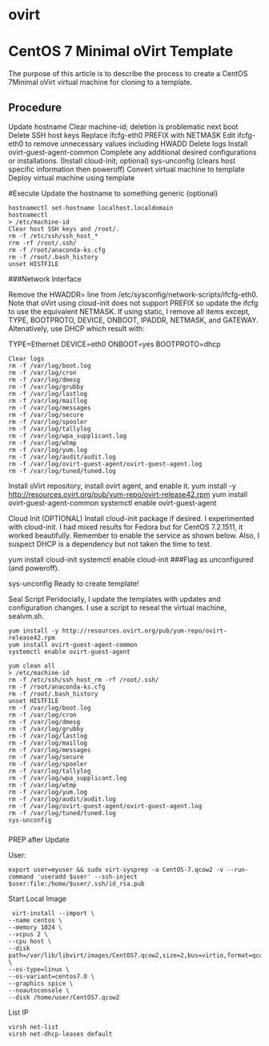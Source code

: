 # ovirt

# CentOS 7 Minimal oVirt Template

The purpose of this article is to describe the process to create a CentOS 7Minimal oVirt virtual machine for cloning to a template.

## Procedure

Update hostname
Clear machine-id; deletion is problematic next boot
Delete SSH host keys
Replace ifcfg-eth0 PREFIX with NETMASK
Edit ifcfg-eth0 to remove unnecessary values including HWADD
Delete logs
Install ovirt-guest-agent-common
Complete any additional desired configurations or installations.
(Install cloud-init; optional)
sys-unconfig (clears host specific information then poweroff)
Convert virtual machine to template
Deploy virtual machine using template

#Execute
Update the hostname to something generic (optional)

```
hostnamectl set-hostname localhost.localdomain
hostnamectl
> /etc/machine-id
Clear host SSH keys and /root/.
rm -f /etc/ssh/ssh_host_*
rrm -rf /root/.ssh/
rm -f /root/anaconda-ks.cfg
rm -f /root/.bash_history
unset HISTFILE
```

###Network Interface

Remove the HWADDR= line from /etc/sysconfig/network-scripts/ifcfg-eth0. 
Note that oVirt using cloud-init does not support PREFIX so update the ifcfg to use the equivalent NETMASK. 
If using static, I remove all items except, TYPE, BOOTPROTO, DEVICE, ONBOOT, IPADDR, NETMASK, and GATEWAY. Altenatively, use DHCP which result with:

TYPE=Ethernet
DEVICE=eth0
ONBOOT=yes
BOOTPROTO=dhcp
```
Clear logs
rm -f /var/log/boot.log
rm -f /var/log/cron
rm -f /var/log/dmesg
rm -f /var/log/grubby
rm -f /var/log/lastlog
rm -f /var/log/maillog
rm -f /var/log/messages
rm -f /var/log/secure
rm -f /var/log/spooler
rm -f /var/log/tallylog
rm -f /var/log/wpa_supplicant.log
rm -f /var/log/wtmp
rm -f /var/log/yum.log
rm -f /var/log/audit/audit.log
rm -f /var/log/ovirt-guest-agent/ovirt-guest-agent.log
rm -f /var/log/tuned/tuned.log
```
Install oVirt repository, install ovirt agent, and enable it.
yum install -y http://resources.ovirt.org/pub/yum-repo/ovirt-release42.rpm
yum install ovirt-guest-agent-common
systemctl enable ovirt-guest-agent

Cloud Init (OPTIONAL)
Install cloud-init package if desired. I experimented with cloud-init. I had mixed results for Fedora but for CentOS 7.2.1511, it worked beautifully. Remember to enable the service as shown below. Also, I suspect DHCP is a dependency but not taken the time to test.

yum install cloud-init
systemctl enable cloud-init
###Flag as unconfigured (and poweroff).

sys-unconfig
Ready to create template!

Seal Script
Peridocially, I update the templates with updates and configuration changes. I use a script to reseal the virtual machine, sealvm.sh.

```
yum install -y http://resources.ovirt.org/pub/yum-repo/ovirt-release42.rpm
yum install ovirt-guest-agent-common
systemctl enable ovirt-guest-agent

yum clean all
> /etc/machine-id
rm -f /etc/ssh/ssh_host_rm -rf /root/.ssh/
rm -f /root/anaconda-ks.cfg
rm -f /root/.bash_history
unset HISTFILE
rm -f /var/log/boot.log
rm -f /var/log/cron
rm -f /var/log/dmesg
rm -f /var/log/grubby
rm -f /var/log/lastlog
rm -f /var/log/maillog
rm -f /var/log/messages
rm -f /var/log/secure
rm -f /var/log/spooler
rm -f /var/log/tallylog
rm -f /var/log/wpa_supplicant.log
rm -f /var/log/wtmp
rm -f /var/log/yum.log
rm -f /var/log/audit/audit.log
rm -f /var/log/ovirt-guest-agent/ovirt-guest-agent.log
rm -f /var/log/tuned/tuned.log
sys-unconfig

```
###
PREP after Update

User:
```
export user=myuser && sudo virt-sysprep -a CentOS-7.qcow2 -v --run-command 'useradd $user' --ssh-inject $user:file:/home/$user/.ssh/id_rsa.pub
```

Start Local Image
```
 virt-install --import \
--name centos \
--memory 1024 \
--vcpus 2 \
--cpu host \
--disk path=/var/lib/libvirt/images/CentOS7.qcow2,size=2,bus=virtio,format=qcow \
--os-type=linux \
--os-variant=centos7.0 \
--graphics spice \
--noautoconsole \
--disk /home/user/CentOS7.qcow2
```

List IP

```
virsh net-list
virsh net-dhcp-leases default

